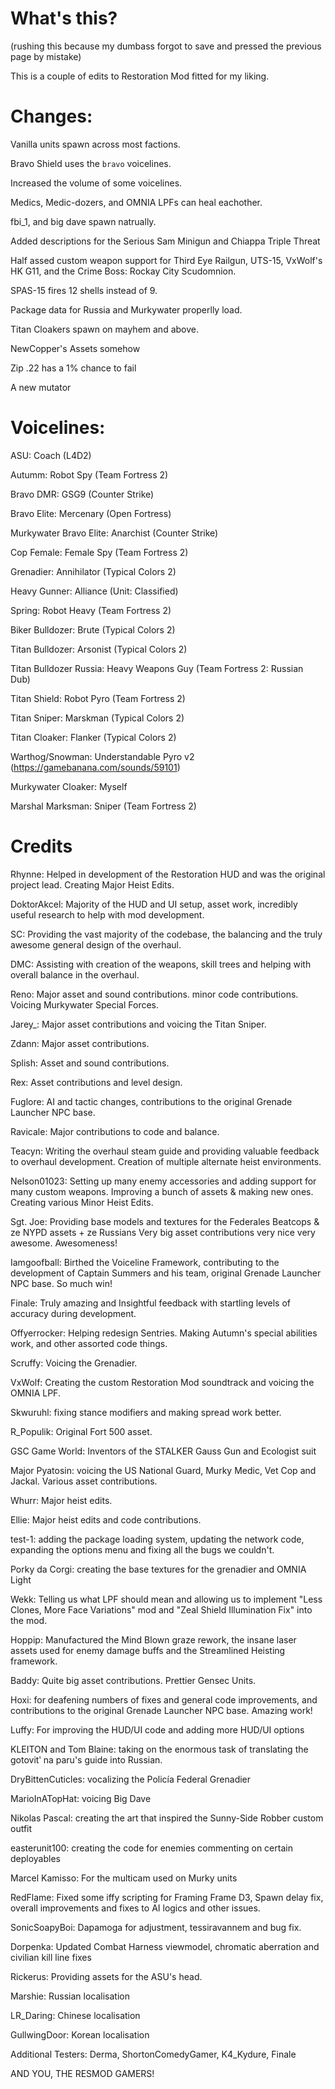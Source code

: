 # What's this?

(rushing this because my dumbass forgot to save and pressed the previous page by mistake)

This is a couple of edits to Restoration Mod fitted for my liking.

# Changes:

Vanilla units spawn across most factions.

Bravo Shield uses the `bravo` voicelines.

Increased the volume of some voicelines.

Medics, Medic-dozers, and OMNIA LPFs can heal eachother.

fbi_1, and big dave spawn natrually.

Added descriptions for the Serious Sam Minigun and Chiappa Triple Threat

Half assed custom weapon support for Third Eye Railgun, UTS-15, VxWolf's HK G11, and the Crime Boss: Rockay City Scudomnion.

SPAS-15 fires 12 shells instead of 9.

Package data for Russia and Murkywater properlly load.

Titan Cloakers spawn on mayhem and above.

NewCopper's Assets somehow

Zip .22 has a 1% chance to fail

A new mutator

# Voicelines:

ASU: Coach (L4D2)

Autumm: Robot Spy (Team Fortress 2)

Bravo DMR: GSG9 (Counter Strike)

Bravo Elite: Mercenary (Open Fortress)

Murkywater Bravo Elite: Anarchist (Counter Strike)

Cop Female: Female Spy (Team Fortress 2)

Grenadier: Annihilator (Typical Colors 2)

Heavy Gunner: Alliance (Unit: Classified)

Spring: Robot Heavy (Team Fortress 2)

Biker Bulldozer: Brute (Typical Colors 2)

Titan Bulldozer: Arsonist (Typical Colors 2)

Titan Bulldozer Russia: Heavy Weapons Guy (Team Fortress 2: Russian Dub)

Titan Shield: Robot Pyro (Team Fortress 2)

Titan Sniper: Marskman (Typical Colors 2)

Titan Cloaker: Flanker (Typical Colors 2)

Warthog/Snowman: Understandable Pyro v2 (https://gamebanana.com/sounds/59101)

Murkywater Cloaker: Myself

Marshal Marksman: Sniper (Team Fortress 2)

# Credits

Rhynne: Helped in development of the Restoration HUD and was the original project lead. Creating Major Heist Edits.

DoktorAkcel: Majority of the HUD and UI setup, asset work, incredibly useful research to help with mod development.

SC: Providing the vast majority of the codebase, the balancing and the truly awesome general design of the overhaul.

DMC: Assisting with creation of the weapons, skill trees and helping with overall balance in the overhaul.

Reno: Major asset and sound contributions. minor code contributions. Voicing Murkywater Special Forces.

Jarey_: Major asset contributions and voicing the Titan Sniper.

Zdann: Major asset contributions.

Splish: Asset and sound contributions.

Rex: Asset contributions and level design.

Fuglore: AI and tactic changes, contributions to the original Grenade Launcher NPC base. 

Ravicale: Major contributions to code and balance.

Teacyn: Writing the overhaul steam guide and providing valuable feedback to overhaul development. Creation of multiple alternate heist environments.

Nelson01023: Setting up many enemy accessories and adding support for many custom weapons. Improving a bunch of assets & making new ones. Creating various Minor Heist Edits.

Sgt. Joe: Providing base models and textures for the Federales Beatcops & ze NYPD assets + ze Russians Very big asset contributions very nice very awesome. Awesomeness!

Iamgoofball: Birthed the Voiceline Framework, contributing to the development of Captain Summers and his team, original Grenade Launcher NPC base. So much win!

Finale: Truly amazing and Insightful feedback with startling levels of accuracy during development.

Offyerrocker: Helping redesign Sentries. Making Autumn's special abilities work, and other assorted code things.

Scruffy: Voicing the Grenadier.

VxWolf: Creating the custom Restoration Mod soundtrack and voicing the OMNIA LPF.

Skwuruhl: fixing stance modifiers and making spread work better.

R_Populik: Original Fort 500 asset.

GSC Game World: Inventors of the STALKER Gauss Gun and Ecologist suit

Major Pyatosin: voicing the US National Guard, Murky Medic, Vet Cop and Jackal. Various asset contributions.

Whurr: Major heist edits.

Ellie: Major heist edits and code contributions.

test-1: adding the package loading system, updating the network code, expanding the options menu and fixing all the bugs we couldn't.

Porky da Corgi: creating the base textures for the grenadier and OMNIA Light

Wekk: Telling us what LPF should mean and allowing us to implement "Less Clones, More Face Variations" mod and "Zeal Shield Illumination Fix" into the mod.

Hoppip: Manufactured the Mind Blown graze rework, the insane laser assets used for enemy damage buffs and the Streamlined Heisting framework. 

Baddy: Quite big asset contributions. Prettier Gensec Units.

Hoxi: for deafening numbers of fixes and general code improvements, and contributions to the original Grenade Launcher NPC base. Amazing work!

Luffy: For improving the HUD/UI code and adding more HUD/UI options

KLEITON and Tom Blaine: taking on the enormous task of translating the gotovitʹ na paru's guide into Russian.

DryBittenCuticles: vocalizing the Policía Federal Grenadier

MarioInATopHat: voicing Big Dave

Nikolas Pascal: creating the art that inspired the Sunny-Side Robber custom outfit

easterunit100: creating the code for enemies commenting on certain deployables

Marcel Kamisso: For the multicam used on Murky units

RedFlame: Fixed some iffy scripting for Framing Frame D3, Spawn delay fix, overall improvements and fixes to AI logics and other issues. 

SonicSoapyBoi: Dapamoga for adjustment, tessiravannem and bug fix.

Dorpenka: Updated Combat Harness viewmodel, chromatic aberration and civilian kill line fixes

Rickerus: Providing assets for the ASU's head.

Marshie: Russian localisation

LR_Daring: Chinese localisation

GullwingDoor: Korean localisation

Additional Testers: Derma, ShortonComedyGamer, K4_Kydure, Finale

AND YOU, THE RESMOD GAMERS!
